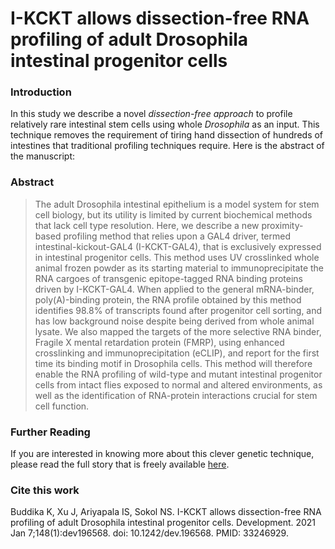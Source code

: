 # I-KCKT allows dissection-free RNA profiling of adult Drosophila intestinal progenitor cells


<!--more-->

### Introduction

In this study we describe a novel *dissection-free approach* to profile relatively rare intestinal stem cells using 
whole *Drosophila* as an input. This technique removes the requirement of tiring hand dissection of hundreds of 
intestines that traditional profiling techniques require. Here is the abstract of the manuscript:

### Abstract

> The adult Drosophila intestinal epithelium is a model system for stem cell biology, but its utility is limited by current biochemical methods that lack cell type resolution. Here, we describe a new proximity-based profiling method that relies upon a GAL4 driver, termed intestinal-kickout-GAL4 (I-KCKT-GAL4), that is exclusively expressed in intestinal progenitor cells. This method uses UV crosslinked whole animal frozen powder as its starting material to immunoprecipitate the RNA cargoes of transgenic epitope-tagged RNA binding proteins driven by I-KCKT-GAL4. When applied to the general mRNA-binder, poly(A)-binding protein, the RNA profile obtained by this method identifies 98.8% of transcripts found after progenitor cell sorting, and has low background noise despite being derived from whole animal lysate. We also mapped the targets of the more selective RNA binder, Fragile X mental retardation protein (FMRP), using enhanced crosslinking and immunoprecipitation (eCLIP), and report for the first time its binding motif in Drosophila cells. This method will therefore enable the RNA profiling of wild-type and mutant intestinal progenitor cells from intact flies exposed to normal and altered environments, as well as the identification of RNA-protein interactions crucial for stem cell function.

### Further Reading

If you are interested in knowing more about this clever genetic technique, please read the full story that is freely 
available [here](https://journals.biologists.com/dev/article/148/1/dev196568/223199/I-KCKT-allows-dissection-free-RNA-profiling-of).

### Cite this work

Buddika K, Xu J, Ariyapala IS, Sokol NS. I-KCKT allows dissection-free RNA profiling of adult Drosophila intestinal progenitor cells. Development. 2021 Jan 7;148(1):dev196568. doi: 10.1242/dev.196568. PMID: 33246929.
